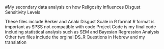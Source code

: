 #My secondary data analysis on how Religosity influences Disgust Sensitivity Levels

These files include Berker and Anaki Disgust Scale in R format
R format is important as SPSS not compatible with code
Project Code is my final code including statistical analysis such as SEM and Bayesian Regression Analysis 
Other two files include the orginal DS_R Questions in Hebrew and my translation
